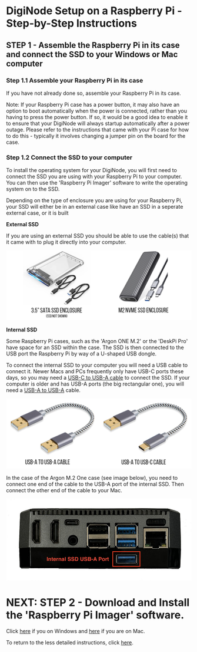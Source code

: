 # DigiNode Setup on a Raspberry Pi - Step-by-Step Instructions

## STEP 1 - Assemble the Raspberry Pi in its case and connect the SSD to your Windows or Mac computer

### Step 1.1 Assemble your Raspberry Pi in its case

If you have not already done so, assemble your Raspberry Pi in its case.

Note: If your Raspberry Pi case has a power button, it may also have an option to boot automatically when the power is connected, rather than you having to press the power button. If so, it would be a good idea to enable it to ensure that your DigiNode will always startup automatically after a power outage.  Please refer to the instructions that came with your Pi case for how to do this - typically it involves changing a jumper pin on the board for the case.

### Step 1.2 Connect the SSD to your computer

To install the operating system for your DigiNode, you will first need to connect the SSD you are using with your Raspberry Pi to your computer. You can then use the 'Raspberry Pi Imager' software to write the operating system on to the SSD.

Depending on the type of enclosure you are using for your Raspberry Pi, your SSD will either be in an external case like have an SSD in a seperate external case, or it is built

**External SSD**

If you are using an external SSD you should be able to use the cable(s) that it came with to plug it directly into your computer. 

![SSD Enclosures](/images/ssd_enclosures.png)

**Internal SSD**

Some Raspberry Pi cases, such as the 'Argon ONE M.2' or the 'DeskPi Pro' have space for an SSD within the case. The SSD is then connected to the USB port the Raspberry Pi by way of a U-shaped USB dongle.

To connect the internal SSD to your computer you will need a USB cable to connect it. Newer Macs and PCs frequently only have USB-C ports these days, so you may need a [USB-C to USB-A cable](https://amzn.to/3ik2trg) to connect the SSD. If your computer is older and has USB-A ports (the big rectangular one), you will need a [USB-A to USB-A](https://amzn.to/3GMWzs3) cable.

![USB Cable Types](/images/usb_cable_types.png)

In the case of the Argon M.2 One case (see image below), you need to connect one end of the cable to the USB-A port of the internal SSD. Then connect the other end of the cable to your Mac.

![USB port for the internal SSD on the Argon M.2 One case](/images/argon_case_ports_ssd.jpg)


# NEXT: STEP 2 - Download and Install the 'Raspberry Pi Imager' software. 
Click [here](/docs/rpi_setup_step2_get_imager_win.md) if you on Windows and [here](/docs/rpi_setup_step2_get_imager_mac.md) if you are on Mac.

To return to the less detailed instructions, click [here](/docs/rpi_setup.md).